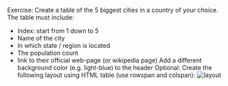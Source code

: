 Exercise:
Create a table of the 5 biggest cities in a country of your choice.
The table must include:

- Index: start from 1 down to 5
- Name of the city
- In which state / region is located
- The population count
- link to their official web-page (or wikipedia page)
  Add a different background color (e.g. light-blue) to the header
  Optional:
  Create the following layout using HTML table (use rowspan and colspan): ![layout](https://adm.kisphp.com/thumbs/aaa/0x0_5777aa84dffc9.jpg)
